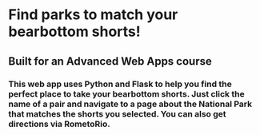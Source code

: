 # Find parks to match your bearbottom shorts!

## Built for an Advanced Web Apps course

### This web app uses Python and Flask to help you find the perfect place to take your bearbottom shorts. Just click the name of a pair and navigate to a page about the National Park that matches the shorts you selected. You can also get directions via RometoRio.
